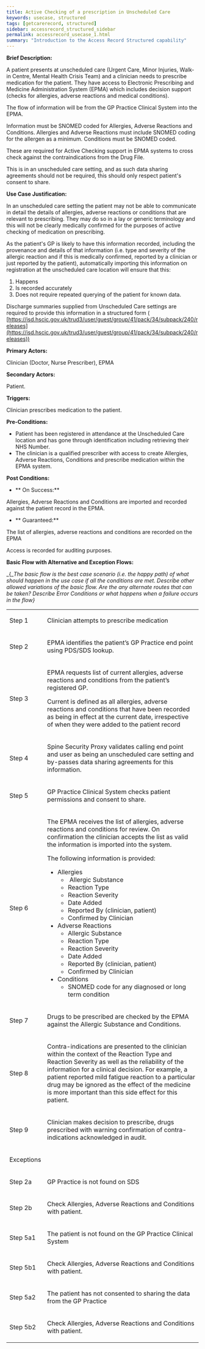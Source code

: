 ```yaml
---
title: Active Checking of a prescription in Unscheduled Care
keywords: usecase, structured
tags: [getcarerecord, structured] 
sidebar: accessrecord_structured_sidebar
permalink: accessrecord_usecase_1.html
summary: "Introduction to the Access Record Structured capability"
---
```


**Brief Description:**

A patient presents at unscheduled care (Urgent Care, Minor Injuries, Walk-in Centre, Mental Health Crisis Team) and a clinician needs to prescribe medication for the patient. They have access to Electronic Prescribing and Medicine Administration System (EPMA) which includes decision support (checks for allergies, adverse reactions and medical conditions).

The flow of information will be from the GP Practice Clinical System into the EPMA.

Information must be SNOMED coded for Allergies, Adverse Reactions and Conditions. Allergies and Adverse Reactions must include SNOMED coding for the allergen as a minimum. Conditions must be SNOMED coded.

These are required for Active Checking support in EPMA systems to cross check against the contraindications from the Drug File.

This is in an unscheduled care setting, and as such data sharing agreements should not be required, this should only respect patient&#39;s consent to share.

**Use Case Justification:**

In an unscheduled care setting the patient may not be able to communicate in detail the details of allergies, adverse reactions or conditions that are relevant to prescribing. They may do so in a lay or generic terminology and this will not be clearly medically confirmed for the purposes of active checking of medication on prescribing.

As the patient&#39;s GP is likely to have this information recorded, including the provenance and details of that information (i.e. type and severity of the allergic reaction and if this is medically confirmed, reported by a clinician or just reported by the patient), automatically importing this information on registration at the unscheduled care location will ensure that this:

1. Happens
2. Is recorded accurately
3. Does not require repeated querying of the patient for known data.

Discharge summaries supplied from Unscheduled Care settings are required to provide this information in a structured form ( [https://isd.hscic.gov.uk/trud3/user/guest/group/41/pack/34/subpack/240/releases](https://isd.hscic.gov.uk/trud3/user/guest/group/41/pack/34/subpack/240/releases))

**Primary Actors:**

Clinician (Doctor, Nurse Prescriber), EPMA

**Secondary Actors:**

Patient.



**Triggers:**

Clinician prescribes medication to the patient.



**Pre-Conditions:**

- Patient has been registered in attendance at the Unscheduled Care location and has gone through identification including retrieving their NHS Number.
- The clinician is a qualified prescriber with access to create Allergies, Adverse Reactions, Conditions and prescribe medication within the EPMA system.



**Post Conditions:**

- ** On Success:**

Allergies, Adverse Reactions and Conditions are imported and recorded against the patient record in the EPMA.

- ** Guaranteed:**

The list of allergies, adverse reactions and conditions are recorded on the EPMA

Access is recorded for auditing purposes.



**Basic Flow with Alternative and Exception Flows:**

_{__The basic flow is the best case scenario (i.e. the happy path) of what should happen in the use case if all the conditions are met._ _Describe other allowed variations of the basic flow.  Are the any alternate routes that can be taken?_ _Describe Error Conditions or what happens when a failure occurs in the flow}_



<table>
   <tbody>
      <tr>
         <td>
            <p>Step 1</p>
         </td>
         <td>
            <p>Clinician attempts to prescribe medication</p>
         </td>
      </tr>
      <tr>
         <td>
            <p>Step 2</p>
         </td>
         <td>
            <p>EPMA identifies the patient&rsquo;s GP Practice end point using PDS/SDS lookup.</p>
         </td>
      </tr>
      <tr>
         <td>
            <p>Step 3</p>
         </td>
         <td>
            <p>EPMA requests list of current allergies, adverse reactions and conditions from the patient&rsquo;s registered GP.</p>
            <p>Current is defined as all allergies, adverse reactions and conditions that have been recorded as being in effect at the current date, irrespective of when they were added to the patient record</p>
         </td>
      </tr>
      <tr>
         <td>
            <p>Step 4</p>
         </td>
         <td>
            <p>Spine Security Proxy validates calling end point and user as being an unscheduled care setting and by-passes data sharing agreements for this information.</p>
         </td>
      </tr>
      <tr>
         <td>
            <p>Step 5</p>
         </td>
         <td>
            <p>GP Practice Clinical System checks patient permissions and consent to share.</p>
         </td>
      </tr>
      <tr>
         <td>
            <p>Step 6</p>
         </td>
         <td>
            <p>The EPMA receives the list of allergies, adverse reactions and conditions for review. On confirmation the clinician accepts the list as valid the information is imported into the system.</p>
            <p>The following information is provided:</p>
            <ul>
               <li>
                  Allergies
                  <ul>
                     <li>&nbsp;Allergic Substance</li>
                     <li>Reaction Type</li>
                     <li>Reaction Severity</li>
                     <li>Date Added</li>
                     <li>Reported By (clinician, patient)</li>
                     <li>Confirmed by Clinician</li>
                  </ul>
               </li>
               <li>
                  Adverse Reactions
                  <ul>
                     <li>Allergic Substance</li>
                     <li>Reaction Type</li>
                     <li>Reaction Severity</li>
                     <li>Date Added</li>
                     <li>Reported By (clinician, patient)</li>
                     <li>Confirmed by Clinician</li>
                  </ul>
               </li>
               <li>
                  Conditions
                  <ul>
                     <li>SNOMED code for any diagnosed or long term condition</li>
                  </ul>
               </li>
            </ul>
         </td>
      </tr>
      <tr>
         <td>
            <p>Step 7</p>
         </td>
         <td>
            <p>Drugs to be prescribed are checked by the EPMA against the Allergic Substance and Conditions.</p>
         </td>
      </tr>
      <tr>
         <td>
            <p>Step 8</p>
         </td>
         <td>
            <p>Contra-indications are presented to the clinician within the context of the Reaction Type and Reaction Severity as well as the reliability of the information for a clinical decision. For example, a patient reported mild fatigue reaction to a particular drug may be ignored as the effect of the medicine is more important than this side effect for this patient.</p>
         </td>
      </tr>
      <tr>
         <td>
            <p>Step 9</p>
         </td>
         <td>
            <p>Clinician makes decision to prescribe, drugs prescribed with warning confirmation of contra-indications acknowledged in audit.</p>
         </td>
      </tr>
      <tr>
         <td>
            <p>Exceptions</p>
         </td>
         <td></td>
      </tr>
      <tr>
         <td>
            <p>Step 2a</p>
         </td>
         <td>
            <p>GP Practice is not found on SDS</p>
         </td>
      </tr>
      <tr>
         <td>
            <p>Step 2b</p>
         </td>
         <td>
            <p>Check Allergies, Adverse Reactions and Conditions with patient.</p>
         </td>
      </tr>
      <tr>
         <td>
            <p>Step 5a1</p>
         </td>
         <td>
            <p>The patient is not found on the GP Practice Clinical System</p>
         </td>
      </tr>
      <tr>
         <td>
            <p>Step 5b1</p>
         </td>
         <td>
            <p>Check Allergies, Adverse Reactions and Conditions with patient.</p>
         </td>
      </tr>
      <tr>
         <td>
            <p>Step 5a2</p>
         </td>
         <td>
            <p>The patient has not consented to sharing the data from the GP Practice</p>
         </td>
      </tr>
      <tr>
         <td>
            <p>Step 5b2</p>
         </td>
         <td>
            <p>Check Allergies, Adverse Reactions and Conditions with patient.</p>
         </td>
      </tr>
   </tbody>
</table>
